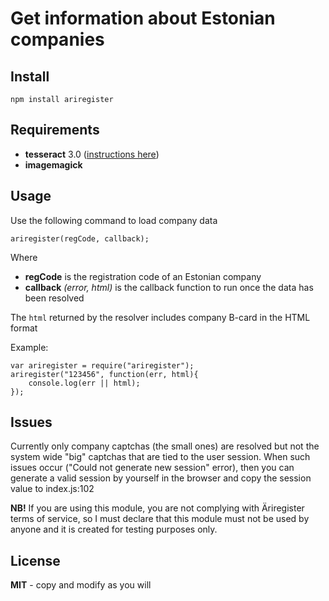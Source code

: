 # Get information about Estonian companies

## Install

    npm install ariregister

## Requirements

  * **tesseract** 3.0 ([instructions here](http://code.google.com/p/tesseract-ocr/))
  * **imagemagick**

## Usage

Use the following command to load company data

    ariregister(regCode, callback);

Where

  * **regCode** is the registration code of an Estonian company
  * **callback** *(error, html)* is the callback function to run once the data has been resolved

The `html` returned by the resolver includes company B-card in the HTML format

Example:

    var ariregister = require("ariregister");
    ariregister("123456", function(err, html){
        console.log(err || html);
    });

## Issues

Currently only company captchas (the small ones) are resolved but not the system wide "big" captchas that are tied to the user session. When such issues occur ("Could not generate new session" error), then you can generate a valid session by yourself in the browser and copy the session value to index.js:102

**NB!** If you are using this module, you are not complying with Äriregister terms of service, so I must declare that this module must not be used by anyone and it is created for testing purposes only.

## License

**MIT** - copy and modify as you will